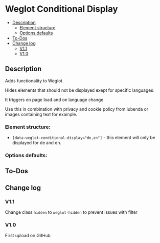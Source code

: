 # Weglot Conditional Display
- [Description](#description)
    - [Element structure](#element-structure)
    - [Options defaults](#options-defaults)
- [To-Dos](#to-dos)
- [Change log](#change-log)
    - [V1.1](#v11)
    - [V1.0](#v10)

## Description
Adds functionality to Weglot.

Hides elements that should not be displayed exept for specific languages.

It triggers on page load and on language change.

Use this in combination with privacy and cookie policy from iubenda or images containing text for example.
### Element structure:
- `[data-weglot-conditional-display="de,en"]` - this element will only be displayed for de and en.
### Options defaults:

## To-Dos

## Change log
### V1.1
Change class `hidden` to `weglot-hidden` to prevent issues with filter
### V1.0
First upload on GitHub